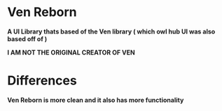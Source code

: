 # Ven Reborn
**A UI Library thats based of the Ven library ( which owl hub UI was also based off of )**

**I AM NOT THE ORIGINAL CREATOR OF VEN**

# Differences
**Ven Reborn is more clean and it also has more functionality**
